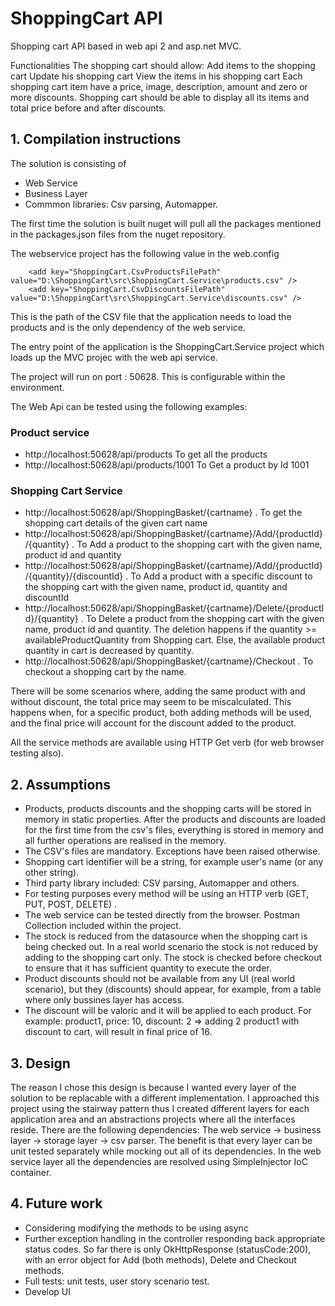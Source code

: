 # ShoppingCart API
Shopping cart API based in web api 2 and asp.net MVC.

Functionalities
The shopping cart should allow:
Add items to the shopping cart
Update his shopping cart
View the items in his shopping cart
Each shopping cart item have a price, image, description, amount and zero or more discounts.
Shopping cart should be able to display all its items and total price before and after discounts.


## 1. Compilation instructions
The solution is consisting of
* Web Service
* Business Layer
* Commmon libraries: Csv parsing, Automapper.

The first time the solution is built nuget will pull all the packages mentioned in the packages.json files from the nuget
repository.

The webservice project has the following value in the web.config
```
	<add key="ShoppingCart.CsvProductsFilePath" value="D:\ShoppingCart\src\ShoppingCart.Service\products.csv" />
	<add key="ShoppingCart.CsvDiscountsFilePath" value="D:\ShoppingCart\src\ShoppingCart.Service\discounts.csv" />
```
This is the path of the CSV file that the application needs to load the products and is the only dependency of the web service.

The entry point of the application is the ShoppingCart.Service project which loads up the MVC projec with the web api service.

The project will run on port : 50628. This is configurable within the environment.

The Web Api can be tested using the following examples:
### Product service
* http://localhost:50628/api/products To get all the products
* http://localhost:50628/api/products/1001 To Get a product by Id 1001

### Shopping Cart Service
* http://localhost:50628/api/ShoppingBasket/{cartname} . To get the shopping cart details of the given cart name
* http://localhost:50628/api/ShoppingBasket/{cartname}/Add/{productId}/{quantity} . To Add a product to the shopping cart with the given name, product id and quantity
* http://localhost:50628/api/ShoppingBasket/{cartname}/Add/{productId}/{quantity}/{discountId} . To Add a product with a specific discount to the shopping cart with the given name, product id, quantity and discountId
* http://localhost:50628/api/ShoppingBasket/{cartname}/Delete/{productId}/{quantity} . To Delete a product from the shopping cart with the given name, product id and quantity. The deletion happens if the quantity >= availableProductQuantity from Shopping cart. Else, the available product quantity in cart is decreased by quantity.
* http://localhost:50628/api/ShoppingBasket/{cartname}/Checkout . To checkout a shopping cart by the name.

There will be some scenarios where, adding the same product with and without discount, the total price may seem to be miscalculated. This happens when, for a specific product, both adding methods will be used, and the final price will account for the discount added to the product.

All the service methods are available using HTTP Get verb (for web browser testing also).

## 2. Assumptions
* Products, products discounts and the shopping carts will be stored in memory in static properties. After the products and discounts are loaded for the first time from the csv's files, everything is stored in memory and all further operations are realised in the memory.
* The CSV's files are mandatory. Exceptions have been raised otherwise.
* Shopping cart identifier will be a string, for example user's name (or any other string).
* Third party library included: CSV parsing, Automapper and others.
* For testing purposes every method will be using an HTTP verb (GET, PUT, POST, DELETE) .
* The web service can be tested directly from the browser. Postman Collection included within the project.
* The stock is reduced from the datasource when the shopping cart is being checked out. In a real world scenario the stock is not reduced by adding to the shopping cart only. The stock is checked before checkout to ensure that it has sufficient quantity to execute the order.
* Product discounts should not be available from any UI (real world scenario), but they (discounts) should appear, for example, from a table where only bussines layer has access. 
* The discount will be valoric and it will be applied to each product. For example: product1, price: 10, discount: 2 => adding 2 product1 with discount to cart, will result in final price of 16.

## 3. Design
The reason I chose this design is because I wanted every layer of the solution to be replacable with a different implementation.
I approached this project using the stairway pattern thus I created different layers for each application area and an abstractions projects where all the interfaces reside.
There are the following dependencies: The web service -> business layer -> storage layer -> csv parser.
The benefit is that every layer can be unit tested separately while mocking out all of its dependencies.
In the web service layer all the dependencies are resolved using SimpleInjector IoC container.

## 4. Future work
* Considering modifying the methods to be using async
* Further exception handling in the controller responding back appropriate status codes. So far there is only OkHttpResponse (statusCode:200), with an error object for Add (both methods), Delete and Checkout methods.
* Full tests: unit tests, user story scenario test.
* Develop UI
